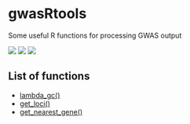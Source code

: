 # gwasRtools
Some useful R functions for processing GWAS output

[![](https://img.shields.io/badge/version-0.1.0-informational.svg)](https://github.com/lukepilling/gwasRtools)
[![](https://img.shields.io/github/last-commit/lukepilling/gwasRtools.svg)](https://github.com/lukepilling/gwasRtools/commits/master)
[![](https://img.shields.io/badge/lifecycle-experimental-orange)](https://www.tidyverse.org/lifecycle/#experimental)

## List of functions
  - [lambda_gc()](#lambda_gc)
  - [get_loci()](#get_loci)
  - [get_nearest_gene()](#get_nearest_gene)
